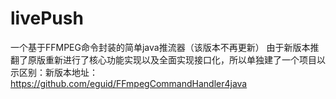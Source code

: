 # livePush
一个基于FFMPEG命令封装的简单java推流器（该版本不再更新）
由于新版本推翻了原版重新进行了核心功能实现以及全面实现接口化，所以单独建了一个项目以示区别：新版本地址：https://github.com/eguid/FFmpegCommandHandler4java
